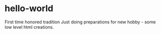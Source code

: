 # hello-world
First time honored tradition 
Just doing preparations for new hobby - some low level html creations.
